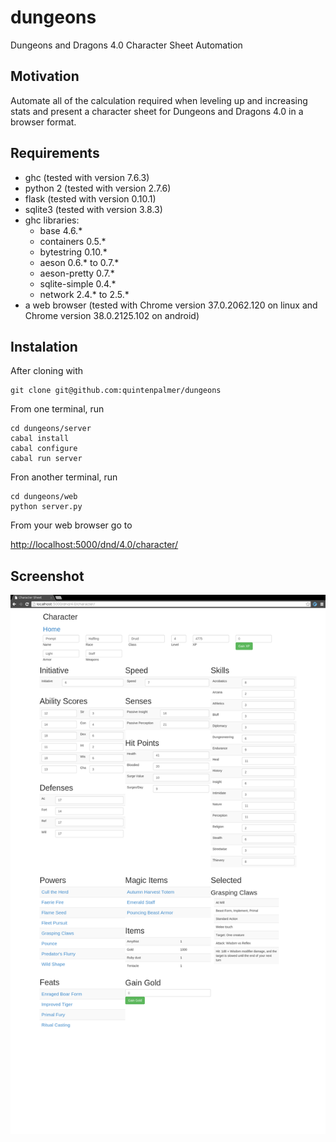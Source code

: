 dungeons
========
Dungeons and Dragons 4.0 Character Sheet Automation


Motivation
----------
Automate all of the calculation required when leveling up and
increasing stats and present a character sheet for Dungeons
and Dragons 4.0 in a browser format.

Requirements
------------
 - ghc (tested with version 7.6.3)
 - python 2 (tested with version 2.7.6)
 - flask (tested with version 0.10.1)
 - sqlite3 (tested with version 3.8.3)
 - ghc libraries:
    - base 4.6.*
    - containers 0.5.*
    - bytestring 0.10.*
    - aeson 0.6.* to 0.7.*
    - aeson-pretty 0.7.*
    - sqlite-simple 0.4.*
    - network 2.4.* to 2.5.*
 - a web browser (tested with Chrome version 37.0.2062.120 on linux and Chrome version 38.0.2125.102 on android)

Instalation
-----------
After cloning with

    git clone git@github.com:quintenpalmer/dungeons

From one terminal, run

    cd dungeons/server
    cabal install
    cabal configure
    cabal run server

Fron another terminal, run

    cd dungeons/web
    python server.py


From your web browser go to

[http://localhost:5000/dnd/4.0/character/](http://localhost:5000/dnd/4.0/character/)



Screenshot
----------
![Screen Shot](/Screenshot.png)
